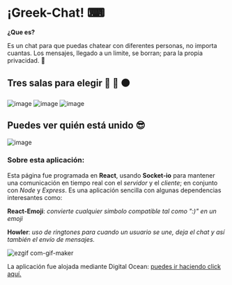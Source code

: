# ¡Greek-Chat! ⌨

**¿Que es?**

Es un chat para que puedas chatear con diferentes personas, no importa cuantas. Los mensajes, llegado a un limite, se borran; para la propia privacidad. 🤫




## Tres salas para elegir 🔴 🔵 ⚫

![image](https://user-images.githubusercontent.com/99033831/158290024-758d4e24-bad7-41dd-871a-f9934d105d49.png) ![image](https://user-images.githubusercontent.com/99033831/158290067-a76afb58-c7f4-45ed-9b65-2f2faaca0c6a.png) ![image](https://user-images.githubusercontent.com/99033831/158290093-ad5177e8-8c96-481a-91f2-719752393b4e.png)

## Puedes ver quién está unido 😎


![image](https://user-images.githubusercontent.com/99033831/158293118-be977a5b-9d6d-4093-8a55-df1042123ec5.png)


### Sobre esta aplicación:

Esta página fue programada en **React**, usando **Socket-io** para mantener una comunicación en tiempo real con el *servidor* y el *cliente*; en conjunto con *Node* y *Express*.
Es una aplicación sencilla con algunas dependencias interesantes como: 

**React-Emoji**: *convierte cualquier simbolo compatible tal como ":)" en un emoji*

**Howler**: *uso de ringtones para cuando un usuario se une, deja el chat y así también el envío de mensajes.*

![ezgif com-gif-maker](https://user-images.githubusercontent.com/99033831/158292708-7cff4981-c292-430e-8d2e-3fbf3ef1bd27.gif)


La aplicación fue alojada mediante Digital Ocean: [puedes ir haciendo click aquí.](https://greek-app-cta6f.ondigitalocean.app/)

